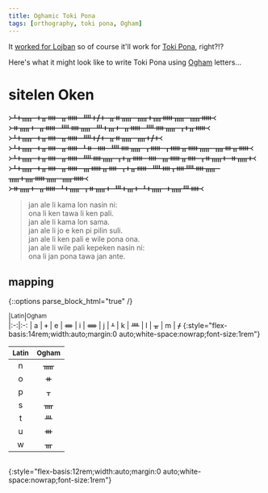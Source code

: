 ```yaml
---
title: Oghamic Toki Pona
tags: [orthography, toki pona, Ogham]
---
```


It [worked for Lojban](/2023/05/25/lo-dzexerno-lerfu-the-oghamic-lojban.html) so of course it'll work for [Toki Pona](https://tokipona.org), right?!?

Here's what it might look like to write Toki Pona using [Ogham] letters...


# sitelen Oken

<div style="font-size:1.2em">
᚛ᚆᚐᚅ ᚐᚂᚓ ᚂᚔ ᚉᚐᚋᚐ ᚂᚑᚅ ᚅᚐᚄᚔᚅ ᚅᚔ᚜
<br/>
᚛ᚑᚅᚐ ᚂᚔ ᚉᚓᚅ ᚈᚐᚃᚐ ᚂᚔ ᚉᚓᚅ ᚁᚐᚂᚔ᚜
<br/>
᚛ᚆᚐᚅ ᚐᚂᚓ ᚂᚔ ᚉᚐᚋᚐ ᚂᚑᚅ ᚄᚐᚋᚐ᚜
<br/>
᚛ᚆᚐᚅ ᚐᚂᚓ ᚂᚔ ᚆᚑ ᚓ ᚉᚓᚅ ᚁᚔ ᚁᚔᚂᚔᚅ ᚄᚒᚂᚔ᚜
<br/>
᚛ᚆᚐᚅ ᚐᚂᚓ ᚂᚔ ᚉᚓᚅ ᚁᚐᚂᚔ ᚓ ᚃᚔᚂᚓ ᚁᚑᚅᚐ ᚑᚅᚐ᚜
<br/>
᚛ᚆᚐᚅ ᚐᚂᚓ ᚂᚔ ᚃᚔᚂᚓ ᚁᚐᚂᚔ ᚉᚓᚁᚓᚉᚓᚅ ᚅᚐᚄᚔᚅ ᚅᚔ᚜
<br/>
᚛ᚑᚅᚐ ᚂᚔ ᚆᚐᚅ ᚁᚑᚅᚐ ᚈᚐᚃᚐ ᚆᚐᚅ ᚐᚅᚈᚓ᚜
</div>

> jan ale li kama lon nasin ni:  
> ona li ken tawa li ken pali.  
> jan ale li kama lon sama.  
> jan ale li jo e ken pi pilin suli.  
> jan ale li ken pali e wile pona ona.  
> jan ale li wile pali kepeken nasin ni:  
> ona li jan pona tawa jan ante.  


## mapping

{::options parse_block_html="true" /}
<div style="display:flex;flex-flow:row wrap">
| <small>Latin</small> | <small>Ogham</small>
|:-:|:-:
| a | ᚐ
| e | ᚓ
| i | ᚔ
| j | ᚆ
| k | ᚉ
| l | ᚂ
| m | ᚋ
{:style="flex-basis:14rem;width:auto;margin:0 auto;white-space:nowrap;font-size:1rem"}

| <small>Latin</small> | <small>Ogham</small>
|:-:|:-:
| n | ᚅ
| o | ᚑ
| p | ᚁ
| s | ᚄ
| t | ᚈ
| u | ᚒ
| w | ᚃ
{:style="flex-basis:12rem;width:auto;margin:0 auto;white-space:nowrap;font-size:1rem"}
</div>



[Ogham]: https://en.wikipedia.org/wiki/Ogham
